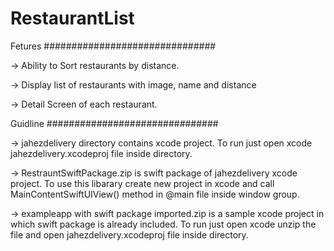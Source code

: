 # RestaurantList

Fetures
###############################

-> Ability to Sort restaurants by distance.

-> Display list of restaurants with image, name and distance

-> Detail Screen of each restaurant.

Guidline
###############################

-> jahezdelivery directory contains xcode project. To run just open xcode jahezdelivery.xcodeproj file inside directory.


-> RestrauntSwiftPackage.zip is swift package of jahezdelivery xcode project. To use this libarary create new project in xcode and call MainContentSwiftUIView() method in @main file inside window group.


-> exampleapp with swift package imported.zip is a sample xcode project in which swift package is already included. To run just open xcode unzip the file and open jahezdelivery.xcodeproj file inside directory.
